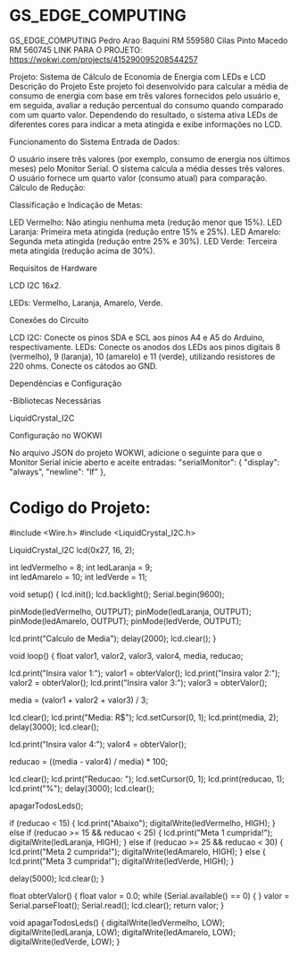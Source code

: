 # GS_EDGE_COMPUTING
GS_EDGE_COMPUTING
Pedro Arao Baquini RM 559580
Cilas Pinto Macedo RM 560745
LINK PARA O PROJETO: https://wokwi.com/projects/415290095208544257

Projeto: Sistema de Cálculo de Economia de Energia com LEDs e LCD
Descrição do Projeto
Este projeto foi desenvolvido para calcular a média de consumo de energia com base em três valores fornecidos pelo usuário e, em seguida, avaliar a redução percentual do consumo quando comparado com um quarto valor. Dependendo do resultado, o sistema ativa LEDs de diferentes cores para indicar a meta atingida e exibe informações no LCD.

Funcionamento do Sistema
Entrada de Dados:

O usuário insere três valores (por exemplo, consumo de energia nos últimos meses) pelo Monitor Serial.
O sistema calcula a média desses três valores.
O usuário fornece um quarto valor (consumo atual) para comparação.
Cálculo de Redução:

Classificação e Indicação de Metas:

LED Vermelho: Não atingiu nenhuma meta (redução menor que 15%).
LED Laranja: Primeira meta atingida (redução entre 15% e 25%).
LED Amarelo: Segunda meta atingida (redução entre 25% e 30%).
LED Verde: Terceira meta atingida (redução acima de 30%).

Requisitos de Hardware

LCD I2C 16x2.

LEDs:
Vermelho, Laranja, Amarelo, Verde.

Conexões do Circuito

LCD I2C:
Conecte os pinos SDA e SCL aos pinos A4 e A5 do Arduino, respectivamente.
LEDs:
Conecte os anodos dos LEDs aos pinos digitais 8 (vermelho), 9 (laranja), 10 (amarelo) e 11 (verde), utilizando resistores de 220 ohms.
Conecte os cátodos ao GND.

Dependências e Configuração

-Bibliotecas Necessárias

LiquidCrystal_I2C

Configuração no WOKWI

No arquivo JSON do projeto WOKWI, adicione o seguinte para que o Monitor Serial inicie aberto e aceite entradas:
 "serialMonitor": { "display": "always", "newline": "lf" },

# Codigo do Projeto:

#include <Wire.h>
#include <LiquidCrystal_I2C.h>

LiquidCrystal_I2C lcd(0x27, 16, 2);

int ledVermelho = 8; 
int ledLaranja = 9;  
int ledAmarelo = 10; 
int ledVerde = 11;   

void setup() {
  lcd.init();
  lcd.backlight();
  Serial.begin(9600);


  pinMode(ledVermelho, OUTPUT);
  pinMode(ledLaranja, OUTPUT);
  pinMode(ledAmarelo, OUTPUT);
  pinMode(ledVerde, OUTPUT);

  lcd.print("Calculo de Media");
  delay(2000);
  lcd.clear();
}

void loop() {
  float valor1, valor2, valor3, valor4, media, reducao;

  lcd.print("Insira valor 1:");
  valor1 = obterValor();
  lcd.print("Insira valor 2:");
  valor2 = obterValor();
  lcd.print("Insira valor 3:");
  valor3 = obterValor();

  media = (valor1 + valor2 + valor3) / 3;

  lcd.clear();
  lcd.print("Media: R$");
  lcd.setCursor(0, 1);
  lcd.print(media, 2); 
  delay(3000);
  lcd.clear();

  lcd.print("Insira valor 4:");
  valor4 = obterValor();

  reducao = ((media - valor4) / media) * 100;

  lcd.clear();
  lcd.print("Reducao: ");
  lcd.setCursor(0, 1);
  lcd.print(reducao, 1);
  lcd.print("%");
  delay(3000);
  lcd.clear();

  apagarTodosLeds();


  if (reducao < 15) {
    lcd.print("Abaixo");
    digitalWrite(ledVermelho, HIGH); 
  } else if (reducao >= 15 && reducao < 25) {
    lcd.print("Meta 1 cumprida!");
    digitalWrite(ledLaranja, HIGH);
  } else if (reducao >= 25 && reducao < 30) {
    lcd.print("Meta 2 cumprida!");
    digitalWrite(ledAmarelo, HIGH);
  } else {
    lcd.print("Meta 3 cumprida!");
    digitalWrite(ledVerde, HIGH);
  }

  delay(5000);
  lcd.clear();
}


float obterValor() {
  float valor = 0.0;
  while (Serial.available() == 0) {
  }
  valor = Serial.parseFloat();
  Serial.read(); 
  lcd.clear();
  return valor;
}


void apagarTodosLeds() {
  digitalWrite(ledVermelho, LOW);
  digitalWrite(ledLaranja, LOW);
  digitalWrite(ledAmarelo, LOW);
  digitalWrite(ledVerde, LOW);
}
